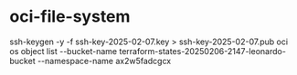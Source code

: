# oci-file-system

ssh-keygen -y -f ssh-key-2025-02-07.key > ssh-key-2025-02-07.pub
oci os object list --bucket-name terraform-states-20250206-2147-leonardo-bucket --namespace-name ax2w5fadcgcx

